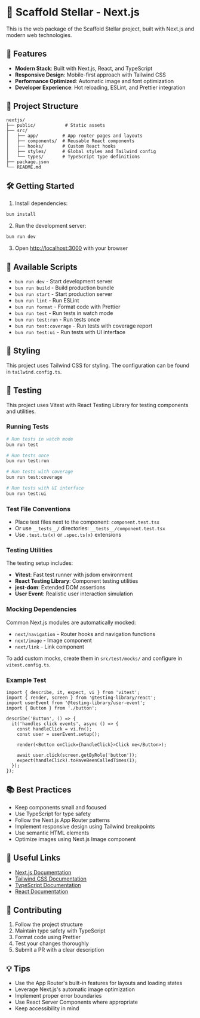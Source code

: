 # 🌟 Scaffold Stellar - Next.js

This is the web package of the Scaffold Stellar project, built with Next.js and modern web technologies.

## 🚀 Features

- **Modern Stack**: Built with Next.js, React, and TypeScript
- **Responsive Design**: Mobile-first approach with Tailwind CSS
- **Performance Optimized**: Automatic image and font optimization
- **Developer Experience**: Hot reloading, ESLint, and Prettier integration

## 📁 Project Structure

```
nextjs/
├── public/           # Static assets
├── src/
│   ├── app/         # App router pages and layouts
│   ├── components/  # Reusable React components
│   ├── hooks/       # Custom React hooks
│   ├── styles/      # Global styles and Tailwind config
│   └── types/       # TypeScript type definitions
├── package.json
└── README.md
```

## 🛠 Getting Started

1. Install dependencies:

```bash
bun install
```

2. Run the development server:

```bash
bun run dev
```

3. Open [http://localhost:3000](http://localhost:3000) with your browser

## 🔧 Available Scripts

- `bun run dev` - Start development server
- `bun run build` - Build production bundle
- `bun run start` - Start production server
- `bun run lint` - Run ESLint
- `bun run format` - Format code with Prettier
- `bun run test` - Run tests in watch mode
- `bun run test:run` - Run tests once
- `bun run test:coverage` - Run tests with coverage report
- `bun run test:ui` - Run tests with UI interface

## 🎨 Styling

This project uses Tailwind CSS for styling. The configuration can be found in `tailwind.config.ts`.

## 🧪 Testing

This project uses Vitest with React Testing Library for testing components and utilities.

### Running Tests

```bash
# Run tests in watch mode
bun run test

# Run tests once
bun run test:run

# Run tests with coverage
bun run test:coverage

# Run tests with UI interface
bun run test:ui
```

### Test File Conventions

- Place test files next to the component: `component.test.tsx`
- Or use `__tests__/` directories: `__tests__/component.test.tsx`
- Use `.test.ts(x)` or `.spec.ts(x)` extensions

### Testing Utilities

The testing setup includes:
- **Vitest**: Fast test runner with jsdom environment
- **React Testing Library**: Component testing utilities
- **jest-dom**: Extended DOM assertions
- **User Event**: Realistic user interaction simulation

### Mocking Dependencies

Common Next.js modules are automatically mocked:
- `next/navigation` - Router hooks and navigation functions
- `next/image` - Image component
- `next/link` - Link component

To add custom mocks, create them in `src/test/mocks/` and configure in `vitest.config.ts`.

### Example Test

```tsx
import { describe, it, expect, vi } from 'vitest';
import { render, screen } from '@testing-library/react';
import userEvent from '@testing-library/user-event';
import { Button } from './button';

describe('Button', () => {
  it('handles click events', async () => {
    const handleClick = vi.fn();
    const user = userEvent.setup();

    render(<Button onClick={handleClick}>Click me</Button>);

    await user.click(screen.getByRole('button'));
    expect(handleClick).toHaveBeenCalledTimes(1);
  });
});
```

## 📚 Best Practices

- Keep components small and focused
- Use TypeScript for type safety
- Follow the Next.js App Router patterns
- Implement responsive design using Tailwind breakpoints
- Use semantic HTML elements
- Optimize images using Next.js Image component

## 🔗 Useful Links

- [Next.js Documentation](https://nextjs.org/docs)
- [Tailwind CSS Documentation](https://tailwindcss.com/docs)
- [TypeScript Documentation](https://www.typescriptlang.org/docs)
- [React Documentation](https://react.dev)

## 🤝 Contributing

1. Follow the project structure
2. Maintain type safety with TypeScript
3. Format code using Prettier
4. Test your changes thoroughly
5. Submit a PR with a clear description

## 💡 Tips

- Use the App Router's built-in features for layouts and loading states
- Leverage Next.js's automatic image optimization
- Implement proper error boundaries
- Use React Server Components where appropriate
- Keep accessibility in mind
